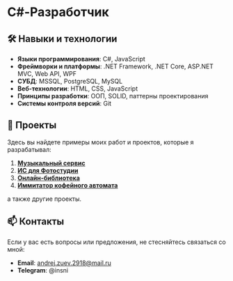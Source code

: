 # C#-Разработчик

## 🛠 Навыки и технологии

- **Языки программирования**: C#, JavaScript
- **Фреймворки и платформы**: .NET Framework, .NET Core, ASP.NET MVC, Web API, WPF
- **СУБД**: MSSQL, PostgreSQL, MySQL
- **Веб-технологии**: HTML, CSS, JavaScript
- **Принципы разработки**: ООП, SOLID, паттерны проектирования
- **Системы контроля версий**: Git

## 📂 Проекты

Здесь вы найдете примеры моих работ и проектов, которые я разрабатывал:

1. **[Музыкальный сервис](https://github.com/ladn00/Beatecho)**
2. **[ИС для Фотостудии](https://github.com/ladn00/Frame-By-Frame)**
3. **[Онлайн-библиотека](https://github.com/ladn00/Readify)**
4. **[Иммитатор кофейного автомата](https://github.com/ladn00/Readify)**

а также другие проекты.

## 📫 Контакты

Если у вас есть вопросы или предложения, не стесняйтесь связаться со мной:

- **Email**: andrej.zuev.2918@mail.ru
- **Telegram**: @insni
